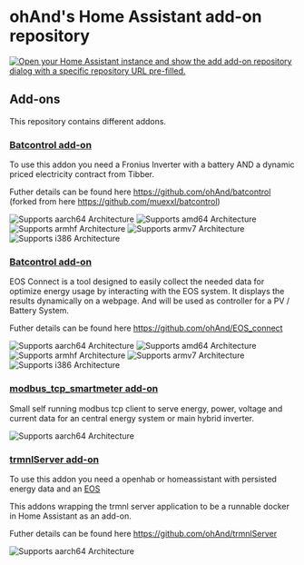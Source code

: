 # ohAnd's Home Assistant add-on repository


[![Open your Home Assistant instance and show the add add-on repository dialog with a specific repository URL pre-filled.](https://my.home-assistant.io/badges/supervisor_add_addon_repository.svg)](https://my.home-assistant.io/redirect/supervisor_add_addon_repository/?repository_url=https%3A%2F%2Fgithub.com%2Fohand%2Fha_addons)

## Add-ons

This repository contains different addons.


### [Batcontrol add-on](./batcontrol)

To use this addon you need a Fronius Inverter with a battery AND a dynamic priced electricity contract from Tibber.

Futher details can be found here https://github.com/ohAnd/batcontrol (forked from here https://github.com/muexxl/batcontrol)

![Supports aarch64 Architecture][aarch64-shield]
![Supports amd64 Architecture][amd64-shield]
![Supports armhf Architecture][armhf-shield]
![Supports armv7 Architecture][armv7-shield]
![Supports i386 Architecture][i386-shield]

### [Batcontrol add-on](./eos_connect)

EOS Connect is a tool designed to easily collect the needed data for optimize energy usage by interacting with the EOS system. It displays the results dynamically on a webpage. And will be used as controller for a PV / Battery System.

Futher details can be found here https://github.com/ohAnd/EOS_connect

![Supports aarch64 Architecture][aarch64-shield]
![Supports amd64 Architecture][amd64-shield]
![Supports armhf Architecture][armhf-shield]
![Supports armv7 Architecture][armv7-shield]
![Supports i386 Architecture][i386-shield]

### [modbus_tcp_smartmeter add-on](./modbus_tcp_smartmeter)

Small self running modbus tcp client to serve energy, power, voltage and current data for an central energy system or main hybrid inverter.

![Supports aarch64 Architecture][aarch64-shield]

### [trmnlServer add-on](./trmnlServer)

To use this addon you need a openhab or homeassistant with persisted energy data and an [EOS](https://github.com/Akkudoktor-EOS/EOS)

This addons wrapping the trmnl server application to be a runnable docker in Home Assistant as an add-on.

Futher details can be found here https://github.com/ohAnd/trmnlServer

![Supports aarch64 Architecture][aarch64-shield]
<!-- ![Supports amd64 Architecture][amd64-shield]
![Supports armhf Architecture][armhf-shield]
![Supports armv7 Architecture][armv7-shield]
![Supports i386 Architecture][i386-shield] -->



<!--

Notes to developers after forking or using the github template feature:
- While developing comment out the 'image' key from 'example/config.yaml' to make the supervisor build the addon
  - Remember to put this back when pushing up your changes.
- When you merge to the 'main' branch of your repository a new build will be triggered.
  - Make sure you adjust the 'version' key in 'example/config.yaml' when you do that.
  - Make sure you update 'example/CHANGELOG.md' when you do that.
  - The first time this runs you might need to adjust the image configuration on github container registry to make it public
  - You may also need to adjust the github Actions configuration (Settings > Actions > General > Workflow > Read & Write)
- Adjust the 'image' key in 'example/config.yaml' so it points to your username instead of 'home-assistant'.
  - This is where the build images will be published to.
- Rename the example directory.
  - The 'slug' key in 'example/config.yaml' should match the directory name.
- Adjust all keys/url's that points to 'home-assistant' to now point to your user/fork.
- Share your repository on the forums https://community.home-assistant.io/c/projects/9
- Do awesome stuff!
 -->

[aarch64-shield]: https://img.shields.io/badge/aarch64-yes-green.svg
[amd64-shield]: https://img.shields.io/badge/amd64-yes-green.svg
[armhf-shield]: https://img.shields.io/badge/armhf-yes-green.svg
[armv7-shield]: https://img.shields.io/badge/armv7-yes-green.svg
[i386-shield]: https://img.shields.io/badge/i386-yes-green.svg
